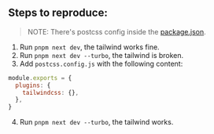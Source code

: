 ## Steps to reproduce:

> NOTE: There's postcss config inside the [package.json](./package.json).

1. Run `pnpm next dev`, the tailwind works fine.
2. Run `pnpm next dev --turbo`, the tailwind is broken.
3. Add `postcss.config.js` with the following content:

```js
module.exports = {
  plugins: {
    tailwindcss: {},
  },
}
```

4. Run `pnpm next dev --turbo`, the tailwind works.
